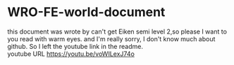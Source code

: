 # WRO-FE-world-document
this document was wrote by can't get Eiken semi level 2,so please I want to you read with warm eyes.
and
I'm really sorry, I don't know much about github. So I left the youtube link in the readme.
<br>youtube URL https://youtu.be/voWILexJ74o
